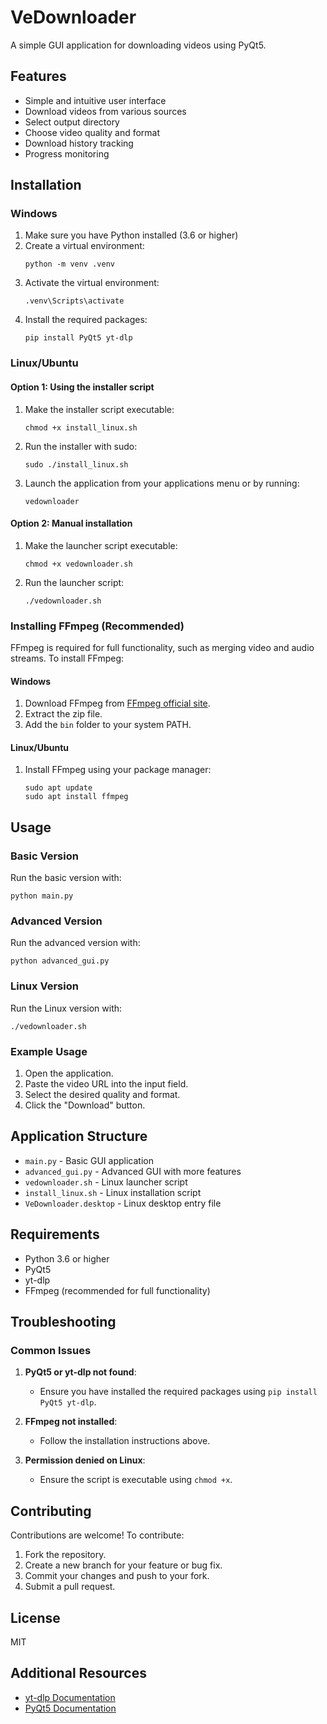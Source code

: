 # VeDownloader

A simple GUI application for downloading videos using PyQt5.

## Features

- Simple and intuitive user interface
- Download videos from various sources
- Select output directory
- Choose video quality and format
- Download history tracking
- Progress monitoring

## Installation

### Windows

1. Make sure you have Python installed (3.6 or higher)
2. Create a virtual environment:
   ```
   python -m venv .venv
   ```
3. Activate the virtual environment:
   ```
   .venv\Scripts\activate
   ```
4. Install the required packages:
   ```
   pip install PyQt5 yt-dlp
   ```

### Linux/Ubuntu

#### Option 1: Using the installer script

1. Make the installer script executable:
   ```
   chmod +x install_linux.sh
   ```
2. Run the installer with sudo:
   ```
   sudo ./install_linux.sh
   ```
3. Launch the application from your applications menu or by running:
   ```
   vedownloader
   ```

#### Option 2: Manual installation

1. Make the launcher script executable:
   ```
   chmod +x vedownloader.sh
   ```
2. Run the launcher script:
   ```
   ./vedownloader.sh
   ```

### Installing FFmpeg (Recommended)

FFmpeg is required for full functionality, such as merging video and audio streams. To install FFmpeg:

#### Windows
1. Download FFmpeg from [FFmpeg official site](https://ffmpeg.org/download.html).
2. Extract the zip file.
3. Add the `bin` folder to your system PATH.

#### Linux/Ubuntu
1. Install FFmpeg using your package manager:
   ```
   sudo apt update
   sudo apt install ffmpeg
   ```

## Usage

### Basic Version

Run the basic version with:
```
python main.py
```

### Advanced Version

Run the advanced version with:
```
python advanced_gui.py
```

### Linux Version

Run the Linux version with:
```
./vedownloader.sh
```

### Example Usage

1. Open the application.
2. Paste the video URL into the input field.
3. Select the desired quality and format.
4. Click the "Download" button.

## Application Structure

- `main.py` - Basic GUI application
- `advanced_gui.py` - Advanced GUI with more features
- `vedownloader.sh` - Linux launcher script
- `install_linux.sh` - Linux installation script
- `VeDownloader.desktop` - Linux desktop entry file

## Requirements

- Python 3.6 or higher
- PyQt5
- yt-dlp
- FFmpeg (recommended for full functionality)

## Troubleshooting

### Common Issues

1. **PyQt5 or yt-dlp not found**:
   - Ensure you have installed the required packages using `pip install PyQt5 yt-dlp`.

2. **FFmpeg not installed**:
   - Follow the installation instructions above.

3. **Permission denied on Linux**:
   - Ensure the script is executable using `chmod +x`.

## Contributing

Contributions are welcome! To contribute:

1. Fork the repository.
2. Create a new branch for your feature or bug fix.
3. Commit your changes and push to your fork.
4. Submit a pull request.

## License

MIT

## Additional Resources

- [yt-dlp Documentation](https://github.com/yt-dlp/yt-dlp)
- [PyQt5 Documentation](https://www.riverbankcomputing.com/software/pyqt/intro)
